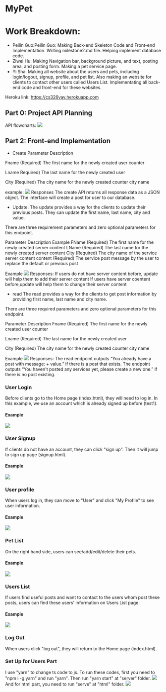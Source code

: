 # MyPet
# Work Breakdown:
* Peilin Guo:Peilin Guo: Making Back-end Skeleton Code and Front-end Implementation. Writing milestone2.md file. Helping implement database code.
* Ziwei Hu: Making Navigation bar, background picture, and text, posting area, and posting form. Making a pet service page.
* Yi Sha: Making all website about the users and pets, including login/logout, signup, profile, and pet list. Also making an website for clients to contact other users called Users List. Implementating all back-end code and front-end for these websites.


Heroku link: https://cs326vav.herokuapp.com

## Part 0: Project API Planning

API flowcharts:
![](imgMilestone1/flowcharts.jpg)


## Part 2: Front-end Implementation

* Create 
Parameter
Description

Fname
(Required) The first name for the newly created user counter

Lname
Required) The last name for the newly created user


City
(Required) The city name for the newly created counter city name


example:
![](imgMilestone1/create.png)
Responses
The create API returns all response data as a JSON object. 
The interface will create a post for user to our database. 


* Update:
The update provides a way for the clients to update their previous posts. They can update the first name, last name, city and value.

There are three requirement parameters and zero optional parameters for this endpoint. 

Parameter
Description
Example
FName
(Required) The first name for the newly created server content
LName 
(Required) The last name for the newly created server content
City
(Required) The city name of the service server content
content 
(Required) The service post message by the user to replace the default or previous post


Example
![](imgMilestone1/update.png)
Responses:
If users do not have server content before, update will help them to add their server content 
If users have server coentent before,update will help them to change their server content




* read
The read  provides a way for the clients to get post information by providing first name, last name and city name.


There are three required parameters and zero optional parameters for this endpoint.

Parameter
Description
Fname
(Required) The first name for the newly created user counter

Lname
(Required) The last name for the newly created user

City
(Required) The city name for the newly created counter city name


Example
![](imgMilestone1/read.png)
Responses:
The read endpoint outputs “You already have a post with message: + value.” if there is a post that exists. The endpoint outputs “You haven't posted any services yet, please create a new one.” if there is no post existing.

### User Login

Before clients go to the Home page (index.html), they will need to log in. In this example, we use an account which is already signed up before (test1).

#### Example
![](imgMilestone1/loginex.png)

### User Signup

If clients do not have an account, they can click "sign up". Then it will jump to sign up page (signup.html).

#### Example
![](imgMilestone1/signupex.png)

### User profile

When users log in, they can move to "User" and click "My Profile" to see user information.

#### Example
![](imgMilestone1/profileex.png)

### Pet List

On the right hand side, users can see/add/edit/delete their pets.

#### Example
![](imgMilestone1/petex.png)

### Users List

If users find useful posts and want to contact to the users whom post these posts, users can find these users' information on Users List page.

#### Example
![](imgMilestone1/userslistex.png)

### Log Out

When users click "log out", they will return to the Home page (index.html).

### Set Up for Users Part

I use "yarn" to change ts code to js. To run these codes, first you need to "npm i -g yarn" and run "yarn". Then run "yarn start" at "server" folder.
![](imgMilestone1/setup1.png)
And for html part, you need to run "serve" at "html" folder.
![](imgMilestone1/setup2.png)